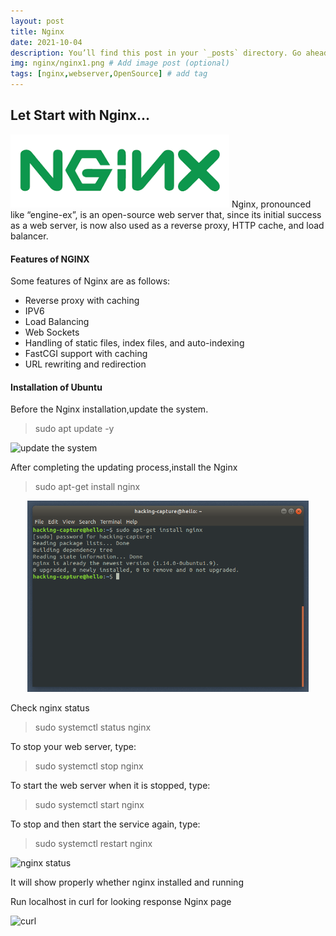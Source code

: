 ```yaml
---
layout: post
title: Nginx
date: 2021-10-04
description: You’ll find this post in your `_posts` directory. Go ahead and edit it and re-build the site to see your changes. # Add post description (optional)
img: nginx/nginx1.png # Add image post (optional)
tags: [nginx,webserver,OpenSource] # add tag
---
```


<h2>Let Start with Nginx...</h2> 
<img src="/assets/img/nginx/nginx.png" width="350"/>
Nginx, pronounced like “engine-ex”, is an open-source web server that, since its initial success as a web server, is now also used as a reverse proxy, HTTP cache, and load balancer.


#### Features of NGINX

Some features of Nginx are as follows:

  * Reverse proxy with caching
  * IPV6
  * Load Balancing
  * Web Sockets
  * Handling of static files, index files, and auto-indexing
  * FastCGI support with caching
  * URL rewriting and redirection

#### Installation of Ubuntu 
Before the Nginx installation,update the system.

   > sudo apt update -y

![update the system]({{site.baseurl}}/assets/img/nginx/update.png)

 After completing the updating process,install the Nginx
 
   > sudo apt-get install nginx 

 <p align="center">
  <img src="/assets/img/nginx/nginx_installation.png" width="450"/>
  </p>
 Check nginx status 
 
   > sudo systemctl status nginx 
   
To stop your web server, type:

   > sudo systemctl stop nginx

To start the web server when it is stopped, type:

   > sudo systemctl start nginx


To stop and then start the service again, type:

   > sudo systemctl restart nginx

 ![nginx status]({{site.baseurl}}/assets/img/nginx/nginx_status_check.png)
 
 It will show properly whether nginx installed and running

 Run localhost in curl for looking response Nginx page
 
 ![curl]({{site.baseurl}}/assets/img/nginx/curl_localhost.png)
 
 
